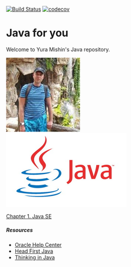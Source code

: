 [![Build Status](https://travis-ci.org/MishinCorp/java.svg?branch=master)](https://travis-ci.org/MishinCorp/java)
[![codecov](https://codecov.io/gh/MishinCorp/java/branch/master/graph/badge.svg)](https://codecov.io/gh/MishinCorp/java)
# Java for you

Welcome to Yura Mishin's Java repository.

![Photo](https://github.com/MishinCorp/java/blob/master/img/avatar.jpg)![Photo](https://github.com/MishinCorp/java/blob/master/img/java_logo.jpg)

[Chapter 1. Java SE](https://github.com/MishinCorp/java/tree/master/chapter_001)

##### Resources
+ [Oracle Help Center](https://docs.oracle.com/)
+ [Head First Java](https://www.oreilly.com/library/view/head-first-java/0596009208/)
+ [Thinking in Java](https://en.wikipedia.org/wiki/Thinking_in_Java/)

